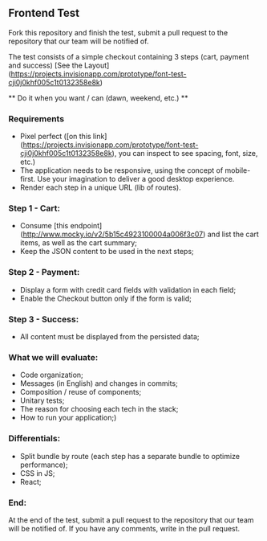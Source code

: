 ## Frontend Test

Fork this repository and finish the test, submit a pull request to the repository that our team will be notified of.

The test consists of a simple checkout containing 3 steps (cart, payment and success) [See the Layout] (https://projects.invisionapp.com/prototype/font-test-cji0j0khf005c1t0132358e8k)

** Do it when you want / can (dawn, weekend, etc.) **

### Requirements

- Pixel perfect ([on this link] (https://projects.invisionapp.com/prototype/font-test-cji0j0khf005c1t0132358e8k), you can inspect to see spacing, font, size, etc.)
- The application needs to be responsive, using the concept of mobile-first. Use your imagination to deliver a good desktop experience.
- Render each step in a unique URL (lib of routes).


### Step 1 - Cart:
  - Consume [this endpoint] (http://www.mocky.io/v2/5b15c4923100004a006f3c07) and list the cart items, as well as the cart summary;
  - Keep the JSON content to be used in the next steps;

### Step 2 - Payment:
  - Display a form with credit card fields with validation in each field;
  - Enable the Checkout button only if the form is valid;

### Step 3 - Success:
  - All content must be displayed from the persisted data;
  
### What we will evaluate:
  - Code organization;
  - Messages (in English) and changes in commits;
  - Composition / reuse of components;
  - Unitary tests;
  - The reason for choosing each tech in the stack;
  - How to run your application;)

### Differentials:
  - Split bundle by route (each step has a separate bundle to optimize performance);
  - CSS in JS;
  - React;

### End:
At the end of the test, submit a pull request to the repository that our team will be notified of. If you have any comments, write in the pull request.
